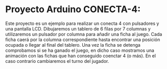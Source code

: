 # Proyecto Arduino CONECTA-4:

Este proyecto es un ejemplo para realizar un conecta 4 con pulsadores y una pantalla LCD.
Dibujaremos un tablero de 6 filas por 7 columnas y utilizaremos un pulsador por columna para añadir una ficha al juego.
Cada ficha caerá por la columna correspondiente hasta encontrar una posición ocupada o llegar al final del tablero.
Una vez la ficha se detenga comprobamos si se ha ganado el juego, en dicho caso mostramos una animación con las fichas que han conseguido coenctar 4 (o más). En el caso contrario cambiaremos el turno del jugador.

